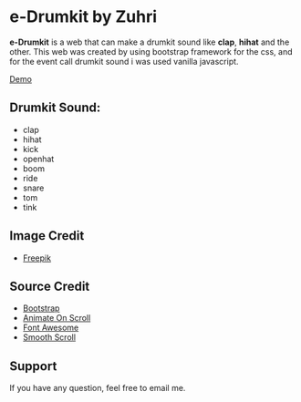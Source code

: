 # e-Drumkit by Zuhri

**e-Drumkit** is a web that can make a drumkit sound like **clap**, **hihat** and the other. This web was created by using bootstrap framework for the css, and for the event call drumkit sound i was used vanilla javascript. 

[Demo](https://muhammadzhuhry.github.io/e-Drumkit/)

Drumkit Sound:
----------
 - clap
 - hihat
 - kick
 - openhat
 - boom
 - ride
 - snare
 - tom
 - tink

Image Credit
----------

 - [Freepik](http://www.freepik.com/)

Source Credit
----------
 - [Bootstrap](http://getbootstrap.com/)
 - [Animate On Scroll](https://michalsnik.github.io/aos/)
 - [Font Awesome](http://fontawesome.io/)
 - [Smooth Scroll](https://cferdinandi.github.io/smooth-scroll/)

Support
----------
If you have any question, feel free to email me.
